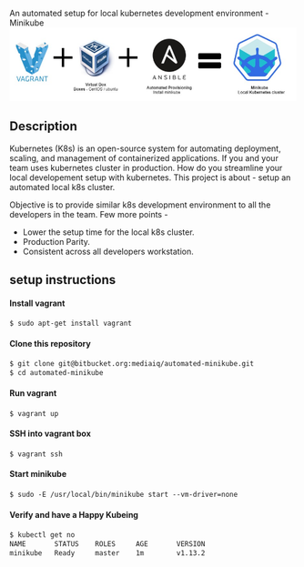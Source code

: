 An automated setup for local kubernetes development environment - Minikube
![](https://github.com/tprakash17/automated-minikube/blob/master/automated.jpg)

## Description
Kubernetes (K8s) is an open-source system for automating deployment, scaling, and management of containerized applications. If you and your team uses kubernetes cluster in production. How do you streamline your local developement setup with kubernetes. This project is about - setup an automated local k8s cluster. 

Objective is to provide similar k8s development environment to all the developers in the team. 
Few more points -

* Lower the setup time for the local k8s cluster.
* Production Parity.
* Consistent across all developers workstation.

## setup instructions ##

#### Install vagrant ####

```
$ sudo apt-get install vagrant
```

#### Clone this repository ####

```
$ git clone git@bitbucket.org:mediaiq/automated-minikube.git
$ cd automated-minikube
```

#### Run vagrant ####

```
$ vagrant up
```

#### SSH into vagrant box ####

```
$ vagrant ssh
```

#### Start minikube ####

```
$ sudo -E /usr/local/bin/minikube start --vm-driver=none
```

#### Verify and have a Happy Kubeing ####

```
$ kubectl get no
NAME       STATUS    ROLES     AGE       VERSION
minikube   Ready     master    1m        v1.13.2
```
